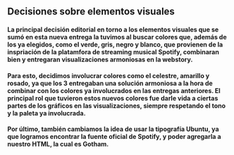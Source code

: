 ## Decisiones sobre elementos visuales

#### La principal decisión editorial en torno a los elementos visuales que se sumó en esta nueva entrega la tuvimos al buscar colores que, además de los ya elegidos, como el verde, gris, negro y blanco, que provienen de la inspriación de la platamfora de streaming musical Spotify, combinaran bien y entregaran visualizaciones armoniosas en la webstory.

#### Para esto, decidimos involucrar colores como el celestre, amarillo y rosado, ya que los 3 entregaban una solución armoniosa a la hora de combinar con los colores ya involucrados en las entregas anteriores. El principal rol que tuvieron estos nuevos colores fue darle vida a ciertas partes de los gráficos en las visualizaciones, siempre respetando el tono y la paleta ya involucrada.

#### Por último, también cambiamos la idea de usar la tipografía Ubuntu, ya que logramos encontrar la fuente oficial de Spotify, y poder agregarla a nuestro HTML, la cual es Gotham.
